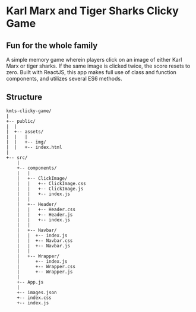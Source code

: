 # Karl Marx and Tiger Sharks Clicky Game

## Fun for the whole family

A simple memory game wherein players click on an image of either Karl Marx or tiger sharks. If the same image is clicked twice, the score resets to zero. Built with ReactJS, this app makes full use of class and function components, and utilizes several ES6 methods. 

## Structure

```
kmts-clicky-game/
|
+-- public/
|  |
|  +-- assets/
|  |   |
|  |   +-- img/
|  |   +-- index.html
|
+-- src/
    |
    +-- components/
    |   |
    |   +-- ClickImage/
    |   |   +-- ClickImage.css
    |   |   +-- ClickImage.js
    |   |   +-- index.js 
    |   |
    |   +-- Header/
    |   |   +-- Header.css
    |   |   +-- Header.js
    |   |   +-- index.js
    |   |
    |   +-- Navbar/
    |   |  +-- index.js
    |   |  +-- Navbar.css
    |   |  +-- Navbar.js
    |   |
    |   +-- Wrapper/
    |      +-- index.js
    |      +-- Wrapper.css
    |      +-- Wrapper.js
    |
    +-- App.js
    |
    +-- images.json
    +-- index.css
    +-- index.js

```